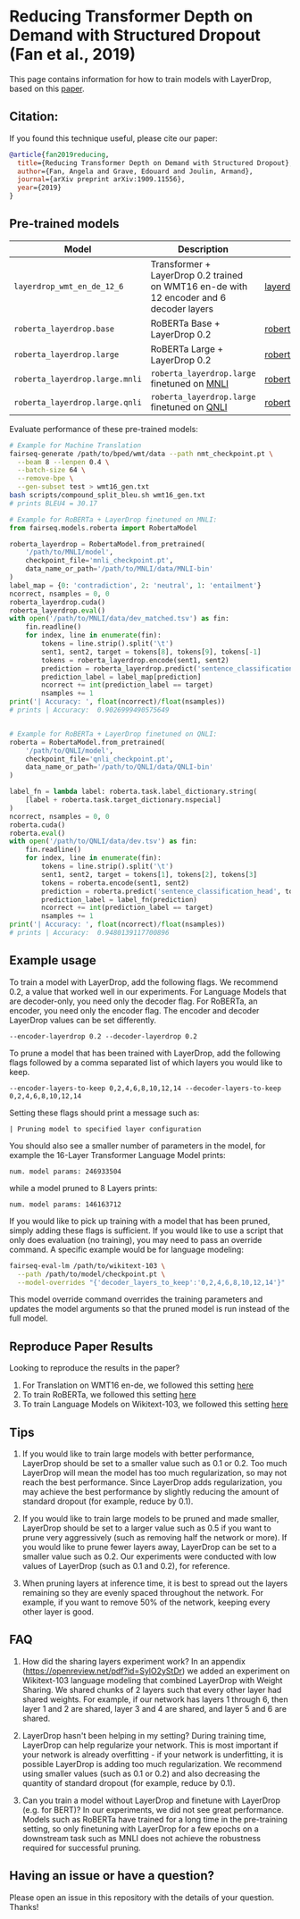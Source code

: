 # Reducing Transformer Depth on Demand with Structured Dropout (Fan et al., 2019)
This page contains information for how to train models with LayerDrop, based on this [paper](https://arxiv.org/abs/1909.11556).

## Citation:
If you found this technique useful, please cite our paper:
```bibtex
@article{fan2019reducing,
  title={Reducing Transformer Depth on Demand with Structured Dropout},
  author={Fan, Angela and Grave, Edouard and Joulin, Armand},
  journal={arXiv preprint arXiv:1909.11556},
  year={2019}
}
```

## Pre-trained models

Model | Description | Download
---|---|---
`layerdrop_wmt_en_de_12_6` | Transformer + LayerDrop 0.2 trained on WMT16 en-de with 12 encoder and 6 decoder layers | [layerdrop_wmt_en_de_12_6.tar.gz](https://dl.fbaipublicfiles.com/fairseq/models/layerdrop_wmt_en_de_12_6.tar.gz)
`roberta_layerdrop.base` | RoBERTa Base + LayerDrop 0.2 | [roberta_layerdrop.base.tar.gz](https://dl.fbaipublicfiles.com/fairseq/models/roberta_layerdrop.base.qnli.tar.gz)
`roberta_layerdrop.large` | RoBERTa Large + LayerDrop 0.2 | [roberta_layerdrop.large.tar.gz](https://dl.fbaipublicfiles.com/fairseq/models/roberta_layerdrop.large.tar.gz)
`roberta_layerdrop.large.mnli` | `roberta_layerdrop.large` finetuned on [MNLI](http://www.nyu.edu/projects/bowman/multinli) | [roberta_layerdrop.large.mnli.tar.gz](https://dl.fbaipublicfiles.com/fairseq/models/roberta_layerdrop.large.mnli.tar.gz)
`roberta_layerdrop.large.qnli` | `roberta_layerdrop.large` finetuned on [QNLI](https://arxiv.org/abs/1804.07461) | [roberta_layerdrop.large.mnli.tar.gz](https://dl.fbaipublicfiles.com/fairseq/models/roberta_layerdrop.large.qnli.tar.gz)


Evaluate performance of these pre-trained models:
```bash
# Example for Machine Translation
fairseq-generate /path/to/bped/wmt/data --path nmt_checkpoint.pt \
  --beam 8 --lenpen 0.4 \
  --batch-size 64 \
  --remove-bpe \
  --gen-subset test > wmt16_gen.txt
bash scripts/compound_split_bleu.sh wmt16_gen.txt
# prints BLEU4 = 30.17
```

```python
# Example for RoBERTa + LayerDrop finetuned on MNLI:
from fairseq.models.roberta import RobertaModel

roberta_layerdrop = RobertaModel.from_pretrained(
    '/path/to/MNLI/model',
    checkpoint_file='mnli_checkpoint.pt',
    data_name_or_path='/path/to/MNLI/data/MNLI-bin'
)
label_map = {0: 'contradiction', 2: 'neutral', 1: 'entailment'}
ncorrect, nsamples = 0, 0
roberta_layerdrop.cuda()
roberta_layerdrop.eval()
with open('/path/to/MNLI/data/dev_matched.tsv') as fin:
    fin.readline()
    for index, line in enumerate(fin):
        tokens = line.strip().split('\t')
        sent1, sent2, target = tokens[8], tokens[9], tokens[-1]
        tokens = roberta_layerdrop.encode(sent1, sent2)
        prediction = roberta_layerdrop.predict('sentence_classification_head', tokens).argmax().item()
        prediction_label = label_map[prediction]
        ncorrect += int(prediction_label == target)
        nsamples += 1
print('| Accuracy: ', float(ncorrect)/float(nsamples))
# prints | Accuracy:  0.9026999490575649


# Example for RoBERTa + LayerDrop finetuned on QNLI:
roberta = RobertaModel.from_pretrained(
    '/path/to/QNLI/model',
    checkpoint_file='qnli_checkpoint.pt',
    data_name_or_path='/path/to/QNLI/data/QNLI-bin'
)

label_fn = lambda label: roberta.task.label_dictionary.string(
    [label + roberta.task.target_dictionary.nspecial]
)
ncorrect, nsamples = 0, 0
roberta.cuda()
roberta.eval()
with open('/path/to/QNLI/data/dev.tsv') as fin:
    fin.readline()
    for index, line in enumerate(fin):
        tokens = line.strip().split('\t')
        sent1, sent2, target = tokens[1], tokens[2], tokens[3]
        tokens = roberta.encode(sent1, sent2)
        prediction = roberta.predict('sentence_classification_head', tokens).argmax().item()
        prediction_label = label_fn(prediction)
        ncorrect += int(prediction_label == target)
        nsamples += 1
print('| Accuracy: ', float(ncorrect)/float(nsamples))
# prints | Accuracy:  0.9480139117700896
```


## Example usage

To train a model with LayerDrop, add the following flags. We recommend 0.2, a value that worked well in our experiments. For Language Models that are decoder-only, you need only the decoder flag. For RoBERTa, an encoder, you need only the encoder flag. The encoder and decoder LayerDrop values can be set differently.
```
--encoder-layerdrop 0.2 --decoder-layerdrop 0.2
```

To prune a model that has been trained with LayerDrop, add the following flags followed by a comma separated list of which layers you would like to keep.
```
--encoder-layers-to-keep 0,2,4,6,8,10,12,14 --decoder-layers-to-keep 0,2,4,6,8,10,12,14
```
Setting these flags should print a message such as:
```
| Pruning model to specified layer configuration
```
You should also see a smaller number of parameters in the model, for example the 16-Layer Transformer Language Model prints:
```
num. model params: 246933504
```
while a model pruned to 8 Layers prints:
```
num. model params: 146163712
```

If you would like to pick up training with a model that has been pruned, simply adding these flags is sufficient. If you would like to use a script that only does evaluation (no training), you may need to pass an override command. A specific example would be for language modeling:
```bash
fairseq-eval-lm /path/to/wikitext-103 \
  --path /path/to/model/checkpoint.pt \
  --model-overrides "{'decoder_layers_to_keep':'0,2,4,6,8,10,12,14'}"
```
This model override command overrides the training parameters and updates the model arguments so that the pruned model is run instead of the full model.

## Reproduce Paper Results

Looking to reproduce the results in the paper?

1. For Translation on WMT16 en-de, we followed this setting [here](https://github.com/pytorch/fairseq/blob/main/examples/scaling_nmt/README.md)
2. To train RoBERTa, we followed this setting [here](https://github.com/pytorch/fairseq/tree/main/examples/roberta)
3. To train Language Models on Wikitext-103, we followed this setting [here](https://github.com/pytorch/fairseq/tree/main/examples/language_model)


## Tips

1. If you would like to train large models with better performance, LayerDrop should be set to a smaller value such as 0.1 or 0.2. Too much LayerDrop will mean the model has too much regularization, so may not reach the best performance. Since LayerDrop adds regularization, you may achieve the best performance by slightly reducing the amount of standard dropout (for example, reduce by 0.1).

2. If you would like to train large models to be pruned and made smaller, LayerDrop should be set to a larger value such as 0.5 if you want to prune very aggressively (such as removing half the network or more). If you would like to prune fewer layers away, LayerDrop can be set to a smaller value such as 0.2. Our experiments were conducted with low values of LayerDrop (such as 0.1 and 0.2), for reference.

3. When pruning layers at inference time, it is best to spread out the layers remaining so they are evenly spaced throughout the network. For example, if you want to remove 50% of the network, keeping every other layer is good.


## FAQ

1. How did the sharing layers experiment work? In an appendix (https://openreview.net/pdf?id=SylO2yStDr) we added an experiment on Wikitext-103 language modeling that combined LayerDrop with Weight Sharing. We shared chunks of 2 layers such that every other layer had shared weights. For example, if our network has layers 1 through 6, then layer 1 and 2 are shared, layer 3 and 4 are shared, and layer 5 and 6 are shared.

2. LayerDrop hasn't been helping in my setting? During training time, LayerDrop can help regularize your network. This is most important if your network is already overfitting - if your network is underfitting, it is possible LayerDrop is adding too much regularization. We recommend using smaller values (such as 0.1 or 0.2) and also decreasing the quantity of standard dropout (for example, reduce by 0.1).

3. Can you train a model without LayerDrop and finetune with LayerDrop (e.g. for BERT)? In our experiments, we did not see great performance. Models such as RoBERTa have trained for a long time in the pre-training setting, so only finetuning with LayerDrop for a few epochs on a downstream task such as MNLI does not achieve the robustness required for successful pruning.


## Having an issue or have a question?

Please open an issue in this repository with the details of your question. Thanks!
